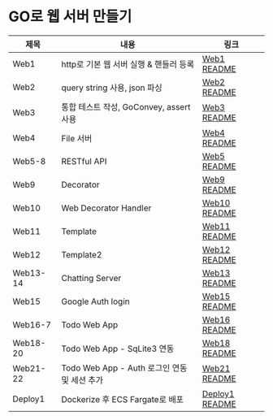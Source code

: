 # GO로 웹 서버 만들기

| 제목       | 내용                                 | 링크                                                                                   |
|----------|------------------------------------|--------------------------------------------------------------------------------------|
| Web1     | http로 기본 웹 서버 실행 & 핸들러 등록          | [Web1 README](https://github.com/Mingadinga/go-webserver/blob/main/web1/README.md)   |
| Web2     | query string 사용, json 파싱           | [Web2 README](https://github.com/Mingadinga/go-webserver/blob/main/web2/README.md)   |
| Web3     | 통합 테스트 작성, GoConvey, assert 사용     | [Web3 README](https://github.com/Mingadinga/go-webserver/blob/main/web3/README.md)   |
| Web4     | File 서버                            | [Web4 README](https://github.com/Mingadinga/go-webserver/blob/main/web4/README.md)   |
| Web5-8   | RESTful API                        | [Web5 README](https://github.com/Mingadinga/go-webserver/blob/main/web5/README.md)   |
| Web9     | Decorator                          | [Web9 README](https://github.com/Mingadinga/go-webserver/blob/main/web9/README.md)   |
| Web10    | Web Decorator Handler              | [Web10 README](https://github.com/Mingadinga/go-webserver/blob/main/web10/README.md) |
| Web11    | Template                           | [Web11 README](https://github.com/Mingadinga/go-webserver/blob/main/web11/README.md) |
| Web12    | Template2                          | [Web12 README](https://github.com/Mingadinga/go-webserver/blob/main/web12/README.md) |
| Web13-14 | Chatting Server                    | [Web13 README](https://github.com/Mingadinga/go-webserver/blob/main/web13/README.md) |
| Web15    | Google Auth login                  | [Web15 README](https://github.com/Mingadinga/go-webserver/blob/main/web15/README.md) |
| Web16-7  | Todo Web App                       | [Web16 README](https://github.com/Mingadinga/go-webserver/blob/main/web16/README.md) |
| Web18-20 | Todo Web App - SqLite3 연동          | [Web18 README](https://github.com/Mingadinga/go-webserver/blob/main/web18/README.md) |
| Web21-22 | Todo Web App - Auth 로그인 연동 및 세션 추가 | [Web21 README](https://github.com/Mingadinga/go-webserver/blob/main/web21/README.md) |
| Deploy1  | Dockerize 후 ECS Fargate로 배포 | [Deploy1 README](https://github.com/Mingadinga/go-webserver/blob/main/Deploy1/README.md) |